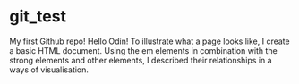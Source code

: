 # git_test
My first Github repo!
Hello Odin!
To illustrate what a page looks like, I create a basic HTML document.
Using the em elements in combination with the strong elements and other elements, I described their relationships in a ways of visualisation. 